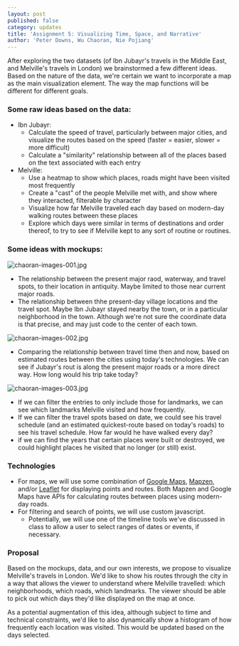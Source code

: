 ```yaml
---
layout: post
published: false
category: updates
title: 'Assignment 5: Visualizing Time, Space, and Narrative'
author: 'Peter Downs, Wu Chaoran, Nie Pojiang'
---
```

After exploring the two datasets (of Ibn Jubayr's travels in the Middle East, and Melville's travels in London) we brainstormed a few different ideas. Based on the nature of the data, we're certain we want to incorporate a map as the main visualization element. The way the map functions will be different for different goals.

### Some raw ideas based on the data:

- Ibn Jubayr:
	- Calculate the speed of travel, particularly between major cities, and visualize the routes based on the speed (faster = easier, slower = more difficult)
	- Calculate a "similarity" relationship between all of the places based on the text associated with each entry
- Melville:
	- Use a heatmap to show which places, roads might have been visited most frequently
	- Create a "cast" of the people Melville met with, and show where they interacted, filterable by character
	- Visualize how far Melville traveled each day based on modern-day walking routes between these places
    - Explore which days were similar in terms of destinations and order thereof, to try to see if Melville kept to any sort of routine or routines.


### Some ideas with mockups:

![chaoran-images-001.jpg]({{site.baseurl}}/assets/chaoran-images-001.jpg)

* The relationship between the present major raod, waterway, and travel spots, to their location in antiquity. Maybe limited to those near current major roads.
* The relationship between thhe present-day village locations and the travel spot. Maybe Ibn Jubayr stayed nearby the town, or in a particular neighborhood in the town. Although we're not sure the coordinate data is that precise, and may just code to the center of each town.

![chaoran-images-002.jpg]({{site.baseurl}}/assets/chaoran-images-002.jpg)
* Comparing the relationship between travel time then and now, based on estimated routes between the cities using today's technologies. We can see if Jubayr's rout is along the present major roads or a more direct way. How long would his trip take today?

![chaoran-images-003.jpg]({{site.baseurl}}/assets/chaoran-images-003.jpg)
* If we can filter the entries to only include those for landmarks, we can see which landmarks Melville visited and how frequently.
* If we can filter the travel spots based on date, we could see his travel schedule (and an estimated quickest-route based on today's roads) to see his travel schedule. How far would he have walked every day?
* if we can find the years that certain places were built or destroyed, we could highlight places he visited that no longer (or still) exist.

### Technologies
* For maps, we will use some combination of [Google Maps](https://developers.google.com/maps/documentation/directions/), [Mapzen](https://mapzen.com/products/turn-by-turn/), and/or [Leaflet](http://leafletjs.com/reference-1.0.3.html#polyline) for displaying points and routes. Both Mapzen and Google Maps have APIs for calculating routes between places using modern-day roads.
* For filtering and search of points, we will use custom javascript.
	* Potentially, we will use one of the timeline tools we've discussed in class to allow a user to select ranges of dates or events, if necessary.

### Proposal
Based on the mockups, data, and our own interests, we propose to visualize Melville's travels in London. We'd like to show his routes through the city in a way that allows the viewer to understand where Melville travelled: which neighborhoods, which roads, which landmarks. The viewer should be able to pick out which days they'd like displayed on the map at once.

As a potential augmentation of this idea, although subject to time and technical constraints, we'd like to also dynamically show a histogram of how frequently each location was visited. This would be updated based on the days selected.